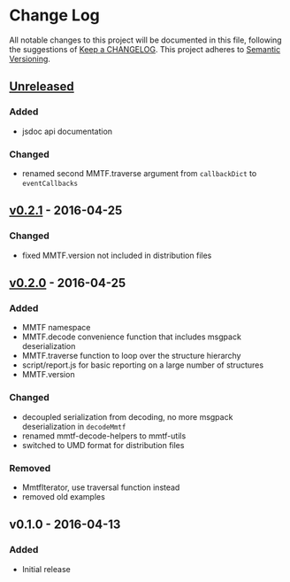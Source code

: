 # Change Log
All notable changes to this project will be documented in this file, following the suggestions of [Keep a CHANGELOG](http://keepachangelog.com/). This project adheres to [Semantic Versioning](http://semver.org/).


## [Unreleased]
### Added
- jsdoc api documentation

### Changed
- renamed second MMTF.traverse argument from `callbackDict` to `eventCallbacks`


## [v0.2.1] - 2016-04-25
### Changed
- fixed MMTF.version not included in distribution files


## [v0.2.0] - 2016-04-25
### Added
- MMTF namespace
- MMTF.decode convenience function that includes msgpack deserialization
- MMTF.traverse function to loop over the structure hierarchy
- script/report.js for basic reporting on a large number of structures
- MMTF.version

### Changed
- decoupled serialization from decoding, no more msgpack deserialization in `decodeMmtf`
- renamed mmtf-decode-helpers to mmtf-utils
- switched to UMD format for distribution files

### Removed
- MmtfIterator, use traversal function instead
- removed old examples


## v0.1.0 - 2016-04-13
### Added
- Initial release


[Unreleased]: https://github.com/rcsb/mmtf-javascript/compare/v0.2.1...HEAD
[v0.2.1]: https://github.com/rcsb/mmtf-javascript/compare/v0.2.0...v0.2.1
[v0.2.0]: https://github.com/rcsb/mmtf-javascript/compare/v0.1.0...v0.2.0